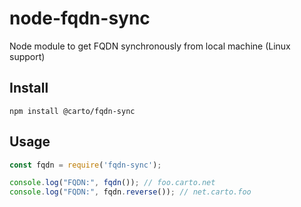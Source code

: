 # node-fqdn-sync
Node module to get FQDN synchronously from local machine (Linux support)

## Install

```
npm install @carto/fqdn-sync
```

## Usage

```javascript
const fqdn = require('fqdn-sync');

console.log("FQDN:", fqdn()); // foo.carto.net
console.log("FQDN:", fqdn.reverse()); // net.carto.foo
```
